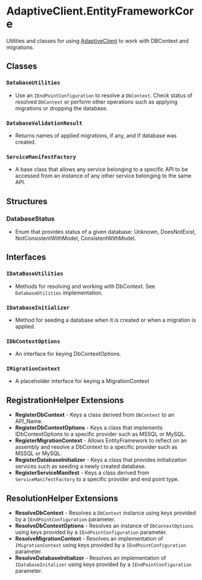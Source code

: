 # AdaptiveClient.EntityFrameworkCore

Utilities and classes for using [AdaptiveClient](https://github.com/leaderanalytics/AdaptiveClient) to work with DBContext and migrations.

## Classes

### `DatabaseUtilities`
* Use an `IEndPointConfiguration` to resolve a `DbContext`.  Check status of resolved `DbContext` or perform other operations such as applying migrations or dropping the database.

### `DatabaseValidationResult`
* Returns names of applied migrations, if any, and if database was created.

### `ServiceManifestFactory`
* A base class that allows any service belonging to a specific API to be accessed from an instance of any other service belonging to the same API.

## Structures
### DatabaseStatus 
* Enum that provides status of a given database:  Unknown, DoesNotExist, NotConsistentWithModel, ConsistentWithModel.

## Interfaces
### `IDataBaseUtilities`
* Methods for resolving and working with DbContext.  See `DatabaseUtilities` implementation.
### `IDatabaseInitializer`
* Method for seeding a database when it is created or when a migration is applied.
 
### `IDbContextOptions`
* An interface for keying DbContextOptions.

### `IMigrationContext`
*  A placeholder interface for keying a MigrationContext

## RegistrationHelper Extensions
* **RegisterDbContext**  - Keys a class derived from `DbContext` to an API_Name.
* **RegisterDbContextOptions**  -   Keys a class that implements IDbContextOptions to a specific provider such as MSSQL or MySQL.
* **RegisterMigrationContext**  -  Allows EntityFramework to reflect on an assembly and resolve a DbContext to a specific provider such as MSSQL or MySQL.
* **RegisterDatabaseInitializer**  - Keys a class that provides initialization services such as seeding a newly created database.
* **RegisterServiceManifest**  - Keys a class derived from `ServiceManifestFactory` to a specific provider and end point type.

## ResolutionHelper Extensions
* **ResolveDbContext**  - Resolves a `DbContext` instance using keys provided by a `IEndPointConfiguration` parameter.
* **ResolveDbContextOptions**  - Resolves an instance of `DbContextOptions`  using keys provided by a `IEndPointConfiguration` parameter.
* **ResolveMigrationContext**  - Resolves an implementation of `IMigrationContext` using keys provided by a `IEndPointConfiguration` parameter.
* **ResolveDatabaseInitializer**  - Resolves an implementation of `IDatabaseInitalizer` using keys provided by a `IEndPointConfiguration` parameter.
